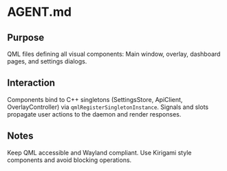 # AGENT.md

## Purpose
QML files defining all visual components: Main window, overlay, dashboard pages, and settings dialogs.

## Interaction
Components bind to C++ singletons (SettingsStore, ApiClient, OverlayController) via `qmlRegisterSingletonInstance`. Signals and slots propagate user actions to the daemon and render responses.

## Notes
Keep QML accessible and Wayland compliant. Use Kirigami style components and avoid blocking operations.
